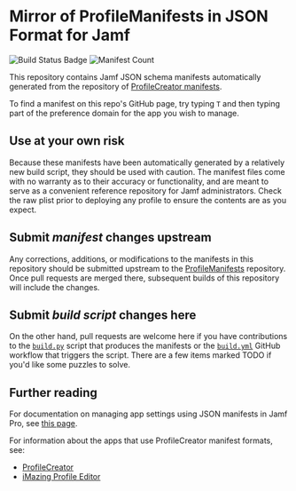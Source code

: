 # Mirror of ProfileManifests in JSON Format for Jamf

![Build Status Badge](https://github.com/Jamf-Custom-Profile-Schemas/ProfileManifestsMirror/actions/workflows/build.yml/badge.svg)
![Manifest Count](https://img.shields.io/badge/manifest%20count-216-blue)

This repository contains Jamf JSON schema manifests automatically generated from the repository of [ProfileCreator manifests](https://github.com/ProfileCreator/ProfileManifests).

To find a manifest on this repo's GitHub page, try typing `T` and then typing part of the preference domain for the app you wish to manage.

## Use at your own risk

Because these manifests have been automatically generated by a relatively new build script, they should be used with caution. The manifest files come with no warranty as to their accuracy or functionality, and are meant to serve as a convenient reference repository for Jamf administrators. Check the raw plist prior to deploying any profile to ensure the contents are as you expect.

## Submit _manifest_ changes upstream

Any corrections, additions, or modifications to the manifests in this repository should be submitted upstream to the [ProfileManifests](https://github.com/ProfileCreator/ProfileManifests) repository. Once pull requests are merged there, subsequent builds of this repository will include the changes.

## Submit _build script_ changes here

On the other hand, pull requests are welcome here if you have contributions to the [`build.py`](https://github.com/Jamf-Custom-Profile-Schemas/ProfileManifestsMirror/blob/main/build.py) script that produces the manifests or the [`build.yml`](https://github.com/Jamf-Custom-Profile-Schemas/ProfileManifestsMirror/blob/main/.github/workflows/build.yml) GitHub workflow that triggers the script. There are a few items marked TODO if you'd like some puzzles to solve.

## Further reading

For documentation on managing app settings using JSON manifests in Jamf Pro, see [this page](https://docs.jamf.com/technical-papers/jamf-pro/json-schema/10.19.0/Introduction.html).

For information about the apps that use ProfileCreator manifest formats, see:

- [ProfileCreator](https://github.com/ProfileCreator/ProfileCreator)
- [iMazing Profile Editor](https://imazing.com/profile-editor)
